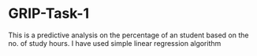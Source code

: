 # GRIP-Task-1
This is a predictive analysis on the percentage of an student based on the no. of study hours. 
I have used simple linear regression algorithm 

